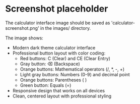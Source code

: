 # Screenshot placeholder
The calculator interface image should be saved as 'calculator-screenshot.png' in the images/ directory.

The image shows:
- Modern dark theme calculator interface
- Professional button layout with color coding:
  - Red buttons: C (Clear) and CE (Clear Entry)
  - Gray button: ⌫ (Backspace)
  - Orange buttons: Mathematical operators (/, *, -, +)
  - Light gray buttons: Numbers (0-9) and decimal point
  - Orange buttons: Parentheses ( )
  - Green button: Equals (=)
- Responsive design that works on all devices
- Clean, centered layout with professional styling
